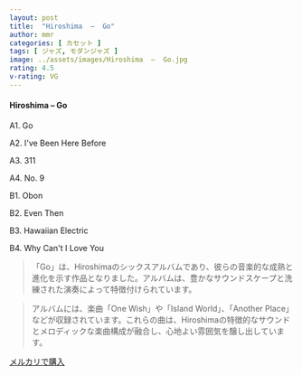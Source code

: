 ```yaml
---
layout: post
title:  "Hiroshima  –  Go"
author: mmr
categories: [ カセット ]
tags: [ ジャズ, モダンジャズ ]
image: ../assets/images/Hiroshima  –  Go.jpg
rating: 4.5
v-rating: VG
---
```


#### Hiroshima  –  Go

A1. Go

A2. I've Been Here Before

A3. 311

A4. No. 9

B1. Obon

B2. Even Then

B3. Hawaiian Electric

B4. Why Can't I Love You

> 「Go」は、Hiroshimaのシックスアルバムであり、彼らの音楽的な成熟と進化を示す作品となりました。アルバムは、豊かなサウンドスケープと洗練された演奏によって特徴付けられています。

> アルバムには、楽曲「One Wish」や「Island World」、「Another Place」などが収録されています。これらの曲は、Hiroshimaの特徴的なサウンドとメロディックな楽曲構成が融合し、心地よい雰囲気を醸し出しています。


[メルカリで購入](https://jp.mercari.com/item/m91171909677)

